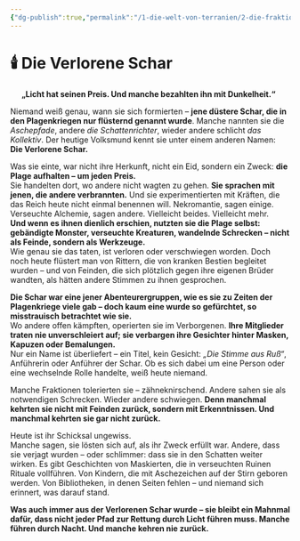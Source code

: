 ```yaml
---
{"dg-publish":true,"permalink":"/1-die-welt-von-terranien/2-die-fraktionen/2-kleinere-gruppierungen/verlorene-schar/"}
---
```


# 🕯️ **Die Verlorene Schar**
$\quad$
**„Licht hat seinen Preis. Und manche bezahlten ihn mit Dunkelheit.“**

Niemand weiß genau, wann sie sich formierten – **jene düstere Schar, die in den Plagenkriegen nur flüsternd genannt wurde**. Manche nannten sie die _Aschepfade_, andere _die Schattenrichter_, wieder andere schlicht _das Kollektiv_. Der heutige Volksmund kennt sie unter einem anderen Namen:  
**Die Verlorene Schar.**

Was sie einte, war nicht ihre Herkunft, nicht ein Eid, sondern ein Zweck: **die Plage aufhalten – um jeden Preis.**  
Sie handelten dort, wo andere nicht wagten zu gehen. **Sie sprachen mit jenen, die andere verbrannten.** Und sie experimentierten mit Kräften, die das Reich heute nicht einmal benennen will. Nekromantie, sagen einige. Verseuchte Alchemie, sagen andere. Vielleicht beides. Vielleicht mehr.  
**Und wenn es ihnen dienlich erschien, nutzten sie die Plage selbst: gebändigte Monster, verseuchte Kreaturen, wandelnde Schrecken – nicht als Feinde, sondern als Werkzeuge.**  
Wie genau sie das taten, ist verloren oder verschwiegen worden. Doch noch heute flüstert man von Rittern, die von kranken Bestien begleitet wurden – und von Feinden, die sich plötzlich gegen ihre eigenen Brüder wandten, als hätten andere Stimmen zu ihnen gesprochen.

**Die Schar war eine jener Abenteurergruppen, wie es sie zu Zeiten der Plagenkriege viele gab – doch kaum eine wurde so gefürchtet, so misstrauisch betrachtet wie sie.**  
Wo andere offen kämpften, operierten sie im Verborgenen. **Ihre Mitglieder traten nie unverschleiert auf; sie verbargen ihre Gesichter hinter Masken, Kapuzen oder Bemalungen.**  
Nur ein Name ist überliefert – ein Titel, kein Gesicht: _„Die Stimme aus Ruß“_, Anführerin oder Anführer der Schar. Ob es sich dabei um eine Person oder eine wechselnde Rolle handelte, weiß heute niemand.

Manche Fraktionen tolerierten sie – zähneknirschend. Andere sahen sie als notwendigen Schrecken. Wieder andere schwiegen. **Denn manchmal kehrten sie nicht mit Feinden zurück, sondern mit Erkenntnissen. Und manchmal kehrten sie gar nicht zurück.**

Heute ist ihr Schicksal ungewiss.  
Manche sagen, sie lösten sich auf, als ihr Zweck erfüllt war. Andere, dass sie verjagt wurden – oder schlimmer: dass sie in den Schatten weiter wirken. Es gibt Geschichten von Maskierten, die in verseuchten Ruinen Rituale vollführen. Von Kindern, die mit Aschezeichen auf der Stirn geboren werden. Von Bibliotheken, in denen Seiten fehlen – und niemand sich erinnert, was darauf stand.

**Was auch immer aus der Verlorenen Schar wurde – sie bleibt ein Mahnmal dafür, dass nicht jeder Pfad zur Rettung durch Licht führen muss. Manche führen durch Nacht. Und manche kehren nie zurück.**